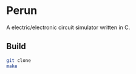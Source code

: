 # Perun

A electric/electronic circuit simulator written in C.

## Build

```bash
git clone
make
```
